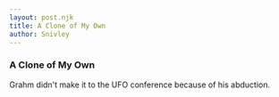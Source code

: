```yaml
---
layout: post.njk
title: A Clone of My Own         
author: Snivley
---
```


### A Clone of My Own
Grahm didn't make it to the UFO conference because of his abduction. 